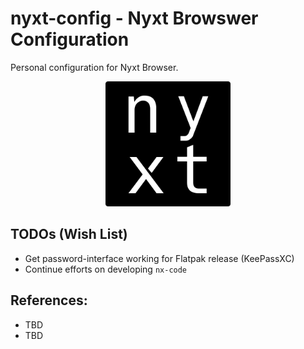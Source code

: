 # nyxt-config - Nyxt Browswer Configuration 

Personal configuration for Nyxt Browser.

<p align="center">
  <img src="assets/nyxt.svg" width="200" />
</p>


## TODOs (Wish List)

  - Get password-interface working for Flatpak release (KeePassXC)
  - Continue efforts on developing `nx-code`

   
## References:

  - TBD
  - TBD
